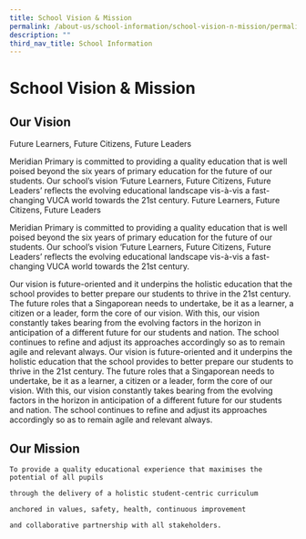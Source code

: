 ```yaml
---
title: School Vision & Mission
permalink: /about-us/school-information/school-vision-n-mission/permalink/
description: ""
third_nav_title: School Information
---
```

School Vision & Mission
=======================

Our Vision
----------
Future Learners, Future Citizens, Future Leaders  

Meridian Primary is committed to providing a quality education that is well poised beyond the six years of primary education for the future of our students. Our school’s vision ‘Future Learners, Future Citizens, Future Leaders’ reflects the evolving educational landscape vis-à-vis a fast-changing VUCA world towards the 21st century.
Future Learners, Future Citizens, Future Leaders  

Meridian Primary is committed to providing a quality education that is well poised beyond the six years of primary education for the future of our students. Our school’s vision ‘Future Learners, Future Citizens, Future Leaders’ reflects the evolving educational landscape vis-à-vis a fast-changing VUCA world towards the 21st century.

Our vision is future-oriented and it underpins the holistic education that the school provides to better prepare our students to thrive in the 21st century. The future roles that a Singaporean needs to undertake, be it as a learner, a citizen or a leader, form the core of our vision. With this, our vision constantly takes bearing from the evolving factors in the horizon in anticipation of a different future for our students and nation. The school continues to refine and adjust its approaches accordingly so as to remain agile and relevant always.
Our vision is future-oriented and it underpins the holistic education that the school provides to better prepare our students to thrive in the 21st century. The future roles that a Singaporean needs to undertake, be it as a learner, a citizen or a leader, form the core of our vision. With this, our vision constantly takes bearing from the evolving factors in the horizon in anticipation of a different future for our students and nation. The school continues to refine and adjust its approaches accordingly so as to remain agile and relevant always.

Our Mission
-----------
```
To provide a quality educational experience that maximises the potential of all pupils

through the delivery of a holistic student-centric curriculum

anchored in values, safety, health, continuous improvement

and collaborative partnership with all stakeholders.
```
